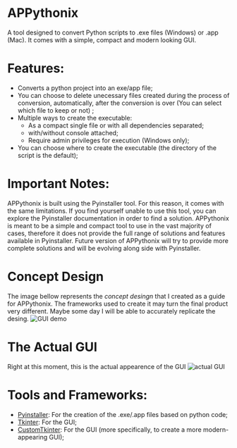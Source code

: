 # APPythonix
A tool designed to convert Python scripts to .exe files (Windows) or .app (Mac). It comes with a simple, compact and modern looking GUI.

# Features:
 - Converts a python project into an exe/app file;
 - You can choose to delete unecessary files created during the process of conversion, automatically, after the conversion is over (You can select which file to keep or not) ;
 - Multiple ways to create the executable:
     - As a compact single file or with all dependencies separated;
     - with/without console attached;
     - Require admin privileges for execution (Windows only);
 - You can choose where to create the executable (the directory of the script is the default);

# Important Notes:
APPythonix is built using the Pyinstaller tool. For this reason, it comes with the same limitations. If you find yourself unable to use this tool, you can explore the Pyinstaller documentation in order to find a solution.
APPythonix is meant to be a simple and compact tool to use in the vast majority of cases, therefore it does not provide the full range of solutions and features available in Pyinstaller.  Future version of APPythonix will try to provide more complete solutions and will be evolving along side with Pyinstaller.

# Concept Design
The image bellow represents the *concept desingn* that I created as a guide for APPythonix. The frameworks used to create it may turn the final product very different. Maybe some day I will be able to accurately replicate the desing.
![GUI demo](https://github.com/RaffaeleFiorillo/APPythonix/assets/75253335/d59a921e-c893-4d96-a19f-f53f9d1a5e48)

# The Actual GUI 
Right at this moment, this is the actual appearence of the GUI
![actual GUI](https://github.com/RaffaeleFiorillo/APPythonix/assets/75253335/2cd940e2-f9c1-487c-ac6f-65065f3b9c4e)

# Tools and Frameworks:
 - [Pyinstaller](https://github.com/pyinstaller/pyinstaller): For the creation of the .exe/.app files based on python code;
 - [Tkinter](https://github.com/topics/tkinter-python): For the GUI;
 - [CustomTkinter](https://github.com/TomSchimansky/CustomTkinter): For the GUI (more specifically, to create a more modern-appearing GUI);
